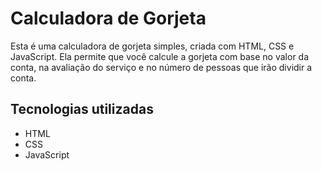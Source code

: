 # Calculadora de Gorjeta

Esta é uma calculadora de gorjeta simples, criada com HTML, CSS e JavaScript. Ela permite que você calcule a gorjeta com base no valor da conta, na avaliação do serviço e no número de pessoas que irão dividir a conta.

## Tecnologias utilizadas

- HTML
- CSS
- JavaScript
